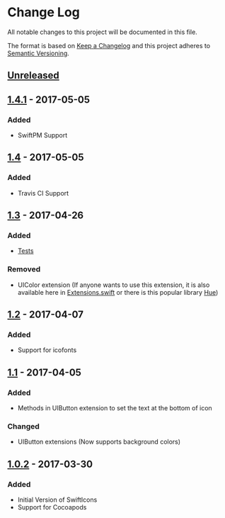 # Change Log
All notable changes to this project will be documented in this file.

The format is based on [Keep a Changelog](http://keepachangelog.com/) and this project adheres to [Semantic Versioning](http://semver.org/).

## [Unreleased]

## [1.4.1] - 2017-05-05

### Added

- SwiftPM Support

## [1.4] - 2017-05-05

### Added

- Travis CI Support

## [1.3] - 2017-04-26

### Added

- [Tests]

### Removed

- UIColor extension (If anyone wants to use this extension, it is also available here in [Extensions.swift] or there is this popular library [Hue])

## [1.2] - 2017-04-07

### Added

- Support for icofonts

## [1.1] - 2017-04-05

### Added

- Methods in UIButton extension to set the text at the bottom of icon

### Changed

- UIButton extensions (Now supports background colors)

## [1.0.2] - 2017-03-30

### Added

- Initial Version of SwiftIcons
- Support for Cocoapods

[Unreleased]: https://github.com/ranesr/SwiftIcons/compare/1.4.1...master
[1.4.1]: https://github.com/ranesr/SwiftIcons/compare/1.4...1.4.1
[1.4]: https://github.com/ranesr/SwiftIcons/compare/1.3...1.4
[1.3]: https://github.com/ranesr/SwiftIcons/compare/1.2...1.3
[1.2]: https://github.com/ranesr/SwiftIcons/compare/1.1...1.2
[1.1]: https://github.com/ranesr/SwiftIcons/compare/1.0.2...1.1
[1.0.2]: https://github.com/ranesr/SwiftIcons/compare/1.0.0...1.0.2
[Tests]: https://github.com/ranesr/SwiftIcons/tree/master/SwiftIconsTests
[Extensions.swift]: https://github.com/ranesr/SwiftIcons/blob/master/SwiftIcons/Extensions.swift
[Hue]: https://github.com/hyperoslo/Hue
